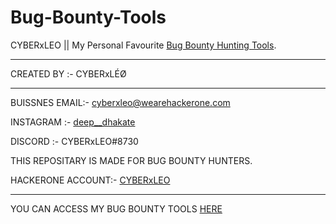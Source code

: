 # Bug-Bounty-Tools

CYBERxLEO || My Personal Favourite [Bug Bounty Hunting Tools](https://github.com/CYBERxLEO/Bug-Bounty-Tools/blob/main/Tools.txt).



-------------------------------------------------------------------------

CREATED BY :- CYBERxLÉØ

-------------------------------------------------------------------------


BUISSNES EMAIL:- cyberxleo@wearehackerone.com

INSTAGRAM :- [deep__dhakate](https://instagram.com/deep__dhakate)

DISCORD :- CYBERxLEO#8730

THIS REPOSITARY IS MADE FOR BUG BOUNTY HUNTERS. 

HACKERONE ACCOUNT:- [CYBERxLEO](https://hackerone.com/cyberxleo?type=user)

-------------------------------------------------------------------------

YOU CAN ACCESS MY BUG BOUNTY TOOLS [HERE](https://github.com/CYBERxLEO/Bug-Bounty-Tools/blob/main/Tools.txt)
